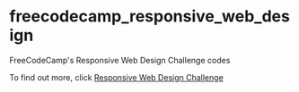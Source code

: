 # freecodecamp_responsive_web_design
FreeCodeCamp's Responsive Web Design Challenge codes

To find out more, click [Responsive Web Design Challenge](https://www.freecodecamp.org/learn/responsive-web-design/responsive-web-design-projects/)